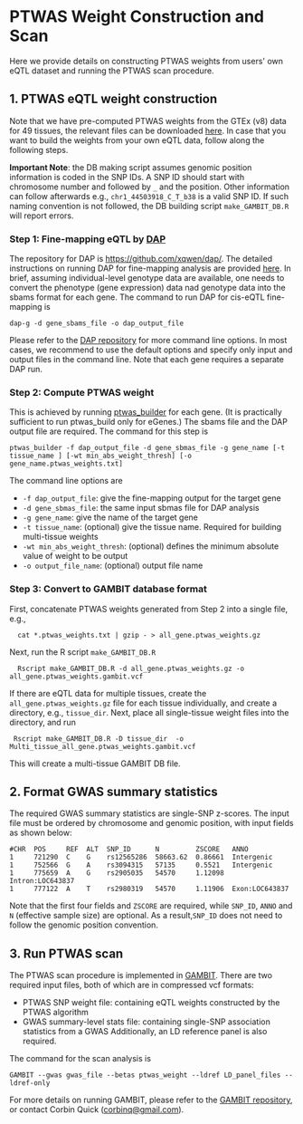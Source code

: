 # PTWAS Weight Construction and Scan 



Here we provide details on constructing PTWAS weights from users' own eQTL dataset and running the PTWAS scan procedure.


## 1. PTWAS eQTL weight construction

Note that we have pre-computed PTWAS weights from the GTEx (v8) data for 49 tissues, the relevant files can be downloaded [here](https://tinyurl.com/yxe9k6v). In case that you want to build the weights from your own eQTL data, follow along the following steps.

**Important Note**: the DB making script assumes genomic position information is coded in the SNP IDs. A SNP ID should start with chromosome number and followed by ``_`` and the position.  Other information can follow afterwards e.g., ``chr1_44503918_C_T_b38`` is a valid SNP ID. If such naming convention is not followed, the DB building script ``make_GAMBIT_DB.R`` will report errors.  



### Step 1: Fine-mapping eQTL by [DAP](https://github.com/xqwen/dap/)

The repository for DAP is https://github.com/xqwen/dap/. The detailed instructions on running DAP for fine-mapping analysis are provided [here](https://github.com/xqwen/dap/tree/master/dap_src#dap-g-c-implementation-of-adaptive-dap-algorithm). In brief, assuming individual-level genotype data are available, one needs to convert the phenotype (gene expression) data nad genotype data into the sbams format for each gene. The command to run DAP for cis-eQTL fine-mapping is 

```
dap-g -d gene_sbams_file -o dap_output_file
```

Please refer to the [DAP repository](https://github.com/xqwen/dap/tree/master/dap_src#dap-g-c-implementation-of-adaptive-dap-algorithm) for more command line options. In most cases, we recommend to use the default options and specify only input and output files in the command line. Note that each gene requires a separate DAP run.

### Step 2: Compute PTWAS weight

This is achieved by running [ptwas\_builder](https://github.com/xqwen/dap/tree/master/ptwas_builder) for each gene. (It is practically sufficient to run ptwas\_build only for eGenes.) The sbams file and the DAP output file are required. The command for this step is 

```
ptwas_builder -f dap_output_file -d gene_sbmas_file -g gene_name [-t tissue_name ] [-wt min_abs_weight_thresh] [-o gene_name.ptwas_weights.txt]
```

The command line options are 

+ ``-f dap_output_file``: give the fine-mapping output for the target gene
+ ``-d gene_sbmas_file``: the same input sbmas file for DAP analysis
+ ``-g gene_name``: give the name of the target gene
+ ``-t tissue_name``: (optional) give the tissue name. Required for building multi-tissue weights
+ ``-wt min_abs_weight_thresh``: (optional) defines the minimum absolute value of weight to be output
+ ``-o output_file_name``: (optional) output file name


### Step 3: Convert to GAMBIT database format

First, concatenate PTWAS weights generated from Step 2 into a single file, e.g., 
```
  cat *.ptwas_weights.txt | gzip - > all_gene.ptwas_weights.gz
``` 

Next, run the R script ``make_GAMBIT_DB.R``
```
  Rscript make_GAMBIT_DB.R -d all_gene.ptwas_weights.gz -o all_gene.ptwas_weights.gambit.vcf
```

If there are eQTL data for multiple tissues, create the ``all_gene.ptwas_weights.gz`` file for each tissue individually, and create a directory, e.g., ``tissue_dir``. Next, place all single-tissue weight files into the directory, and run  
```
 Rscript make_GAMBIT_DB.R -D tissue_dir  -o Multi_tissue_all_gene.ptwas_weights.gambit.vcf
``` 
This will create a multi-tissue GAMBIT DB file.


## 2. Format GWAS summary statistics

The required GWAS summary statistics are single-SNP z-scores. The input file must be ordered by chromosome and genomic position, with input fields as shown below:

```
#CHR  POS     REF  ALT  SNP_ID      N         ZSCORE   ANNO
1     721290  C    G    rs12565286  58663.62  0.86661  Intergenic
1     752566  G    A    rs3094315   57135     0.5521   Intergenic
1     775659  A    G    rs2905035   54570     1.12098  Intron:LOC643837
1     777122  A    T    rs2980319   54570     1.11906  Exon:LOC643837
```

Note that the first four fields and `ZSCORE` are required, while `SNP_ID`, `ANNO` and `N` (effective sample size) are optional. As a result,`SNP_ID` does not need to follow the genomic position convention. 


## 3. Run PTWAS scan

The PTWAS scan procedure is implemented in [GAMBIT](https://github.com/corbinq/gambit). There are  two required input files, both of which are in compressed vcf formats:

+ PTWAS SNP weight file: containing eQTL weights constructed by the PTWAS algorithm
+ GWAS summary-level stats file: containing single-SNP association  statistics from a GWAS
Additionally, an LD reference panel is also required. 

The command for the scan analysis is

```
GAMBIT --gwas gwas_file --betas ptwas_weight --ldref LD_panel_files --ldref-only 
```

For more details on running GAMBIT, please refer to the [GAMBIT repository](https://github.com/corbinq/gambit), or contact Corbin Quick (corbinq@gmail.com).




